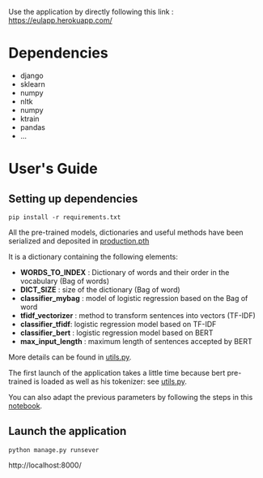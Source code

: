 Use the application by directly following this link : https://eulapp.herokuapp.com/

# Dependencies
* django
* sklearn
* numpy
* nltk
* numpy
* ktrain
* pandas
* ...

# User's Guide
## Setting up dependencies
```
pip install -r requirements.txt
```

All the pre-trained models, dictionaries and useful methods have been serialized and deposited in [production.pth](prediction/production.pth)

It is a dictionary containing the following elements:
- **WORDS_TO_INDEX** : Dictionary of words and their order in the vocabulary (Bag of words)
- **DICT_SIZE** : size of the dictionary (Bag of word)
- **classifier_mybag** : model of logistic regression based on the Bag of word
- **tfidf_vectorizer** : method to transform sentences into vectors (TF-IDF)
- **classifier_tfidf**: logistic regression model based on TF-IDF
- **classifier_bert** : logistic regression model based on BERT
- **max_input_length** : maximum length of sentences accepted by BERT

More details can be found in [utils.py](prediction/utils.py).

The first launch of the application takes a little time because bert pre-trained is loaded as well as his tokenizer: see [utils.py](prediction/utils.py).

You can also adapt the previous parameters by following the steps in this [notebook](https://colab.research.google.com/drive/1Ptq1A27ENcqqtcq2WmB6aztBc-qzBq_7#scrollTo=3QFCqOZ9hCb1).

## Launch the application
```
python manage.py runsever
```
http://localhost:8000/
